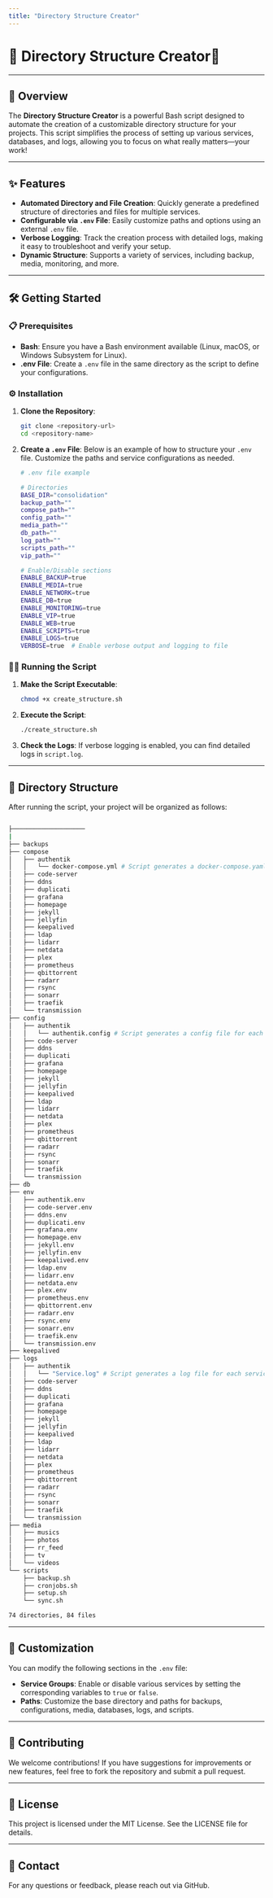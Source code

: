 ```yaml
---
title: "Directory Structure Creator"
---
```


# 🌟 **Directory Structure Creator**🌟

---

## 🚀 Overview

The **Directory Structure Creator** is a powerful Bash script designed to automate the creation of a customizable directory structure for your projects. This script simplifies the process of setting up various services, databases, and logs, allowing you to focus on what really matters—your work!

---

## ✨ Features

- **Automated Directory and File Creation**: Quickly generate a predefined structure of directories and files for multiple services.
- **Configurable via `.env` File**: Easily customize paths and options using an external `.env` file.
- **Verbose Logging**: Track the creation process with detailed logs, making it easy to troubleshoot and verify your setup.
- **Dynamic Structure**: Supports a variety of services, including backup, media, monitoring, and more.

---

## 🛠️ Getting Started


### 📋 Prerequisites

- **Bash**: Ensure you have a Bash environment available (Linux, macOS, or Windows Subsystem for Linux).
- **.env File**: Create a `.env` file in the same directory as the script to define your configurations.

### ⚙️ Installation

1. **Clone the Repository**:

   ```bash
   git clone <repository-url>
   cd <repository-name>
   ```

2. **Create a `.env` File**:
   Below is an example of how to structure your `.env` file. Customize the paths and service configurations as needed.

   ```bash
   # .env file example

   # Directories
   BASE_DIR="consolidation"
   backup_path=""
   compose_path=""
   config_path=""
   media_path=""
   db_path=""
   log_path=""
   scripts_path=""
   vip_path=""

   # Enable/Disable sections
   ENABLE_BACKUP=true
   ENABLE_MEDIA=true
   ENABLE_NETWORK=true
   ENABLE_DB=true
   ENABLE_MONITORING=true
   ENABLE_VIP=true
   ENABLE_WEB=true
   ENABLE_SCRIPTS=true
   ENABLE_LOGS=true
   VERBOSE=true  # Enable verbose output and logging to file
   ```

### 🏃‍♂️ Running the Script

1. **Make the Script Executable**:

   ```bash
   chmod +x create_structure.sh
   ```

2. **Execute the Script**:

   ```bash
   ./create_structure.sh
   ```

3. **Check the Logs**:
   If verbose logging is enabled, you can find detailed logs in `script.log`.

---

## 📂 Directory Structure

After running the script, your project will be organized as follows:

```bash

├────────────────────
|
├── backups
├── compose
│   ├── authentik
│   │   └── docker-compose.yml # Script generates a docker-compose.yaml file for each service
│   ├── code-server
│   ├── ddns
│   ├── duplicati
│   ├── grafana
│   ├── homepage
│   ├── jekyll
│   ├── jellyfin
│   ├── keepalived
│   ├── ldap
│   ├── lidarr
│   ├── netdata
│   ├── plex
│   ├── prometheus
│   ├── qbittorrent
│   ├── radarr
│   ├── rsync
│   ├── sonarr
│   ├── traefik
│   └── transmission
├── config
│   ├── authentik
│   │   └── authentik.config # Script generates a config file for each service
│   ├── code-server
│   ├── ddns
│   ├── duplicati
│   ├── grafana
│   ├── homepage
│   ├── jekyll
│   ├── jellyfin
│   ├── keepalived
│   ├── ldap
│   ├── lidarr
│   ├── netdata
│   ├── plex
│   ├── prometheus
│   ├── qbittorrent
│   ├── radarr
│   ├── rsync
│   ├── sonarr
│   ├── traefik
│   └── transmission
├── db
├── env
│   ├── authentik.env
│   ├── code-server.env
│   ├── ddns.env
│   ├── duplicati.env
│   ├── grafana.env
│   ├── homepage.env
│   ├── jekyll.env
│   ├── jellyfin.env
│   ├── keepalived.env
│   ├── ldap.env
│   ├── lidarr.env
│   ├── netdata.env
│   ├── plex.env
│   ├── prometheus.env
│   ├── qbittorrent.env
│   ├── radarr.env
│   ├── rsync.env
│   ├── sonarr.env
│   ├── traefik.env
│   └── transmission.env
├── keepalived
├── logs
│   ├── authentik
│   │   └── "Service.log" # Script generates a log file for each service
│   ├── code-server
│   ├── ddns
│   ├── duplicati
│   ├── grafana
│   ├── homepage
│   ├── jekyll
│   ├── jellyfin
│   ├── keepalived
│   ├── ldap
│   ├── lidarr
│   ├── netdata
│   ├── plex
│   ├── prometheus
│   ├── qbittorrent
│   ├── radarr
│   ├── rsync
│   ├── sonarr
│   ├── traefik
│   └── transmission
├── media
│   ├── musics
│   ├── photos
│   ├── rr_feed
│   ├── tv
│   └── videos
└── scripts
    ├── backup.sh
    ├── cronjobs.sh
    ├── setup.sh
    └── sync.sh

74 directories, 84 files

```

---

## 🔧 Customization

You can modify the following sections in the `.env` file:

- **Service Groups**: Enable or disable various services by setting the corresponding variables to `true` or `false`.
- **Paths**: Customize the base directory and paths for backups, configurations, media, databases, logs, and scripts.

---

## 🤝 Contributing

We welcome contributions! If you have suggestions for improvements or new features, feel free to fork the repository and submit a pull request.

---

## 📄 License

This project is licensed under the MIT License. See the LICENSE file for details.

---

## 📧 Contact

For any questions or feedback, please reach out via GitHub.
